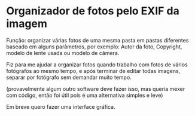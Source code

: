 # Organizador de fotos pelo EXIF da imagem

Função: organizar várias fotos de uma mesma pasta em pastas diferentes
baseado em alguns parâmetros, por exemplo: Autor da foto, Copyright, 
modelo de lente usada ou modelo de câmera.

Fiz para me ajudar a organizar fotos quando trabalho com fotos de
vários fotógrafos ao mesmo tempo, e após terminar de editar todas
imagens, separar por fotógrafo sem demandar muito tempo.

(provavelmente algum outro software deve fazer isso, mas queria mexer
com código, então foi útil pois é uma alternativa simples e leve)

Em breve quero fazer uma interface gráfica.
